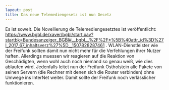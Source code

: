```yaml
---
layout: post
title: Das neue Telemediengesetz ist nun Gesetz
---
```

Es ist soweit. Die Novellierung de Telemediengesetztes ist
veröffentlicht:
https://www.bgbl.de/xaver/bgbl/start.xav?startbk=Bundesanzeiger_BGBl#__bgbl__%2F%2F*%5B%40attr_id%3D%27I_2017_67_inhaltsverz%27%5D__1507828287461
. WLAN-Dienstleister wie der Freifunk sollten damit nun nicht mehr für
die Verfehlungen ihrer Nutzer haften. Allerdings muessen wir reagieren
auf die Reaktion von Geschädigten, wenn wohl auch noch niemand so genau
weiß, wie dies ablaufen wird. Jedenfalls leitet nun der Freifunk
Ostholstein alle Pakete von seinen Servern (die Rechner mit denen sich
die Router verbinden) ohne Umwege ins InterNet weiter. Damit sollte der
Freifunk noch verlässlicher funktionieren.
